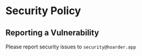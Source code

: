 # Security Policy

## Reporting a Vulnerability

Please report security issues to `security@hoarder.app`
